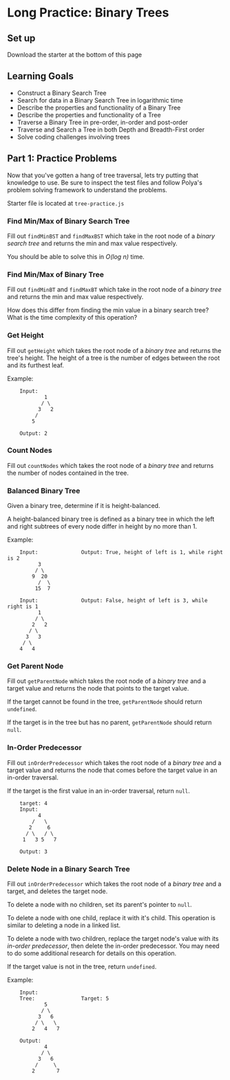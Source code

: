 # Long Practice: Binary Trees

## Set up

Download the starter at the bottom of this page

## Learning Goals

* Construct a Binary Search Tree
* Search for data in a Binary Search Tree in logarithmic time
* Describe the properties and functionality of a Binary Tree
* Describe the properties and functionality of a Tree
* Traverse a Binary Tree in pre-order, in-order and post-order
* Traverse and Search a Tree in both Depth and Breadth-First order
* Solve coding challenges involving trees

## Part 1: Practice Problems

Now that you've gotten a hang of tree traversal, lets try putting that
knowledge to use. Be sure to inspect the test files and follow Polya's problem
solving framework to understand the problems.

Starter file is located at `tree-practice.js`

### Find Min/Max of Binary Search Tree

Fill out `findMinBST` and `findMaxBST` which take in the root node of a _binary
search tree_ and returns the min and max value respectively.

You should be able to solve this in _O(log n)_ time.

### Find Min/Max of Binary Tree

Fill out `findMinBT` and `findMaxBT` which take in the root node of a _binary
tree_ and returns the min and max value respectively.

How does this differ from finding the min value in a binary search tree? What
is the time complexity of this operation?

### Get Height

Fill out `getHeight` which takes the root node of a _binary tree_ and returns
the tree's height. The height of a tree is the number of edges between the
root and its furthest leaf.

Example:

```plaintext
    Input:
            1
           / \
          3   2
         /
        5

    Output: 2
```

### Count Nodes

Fill out `countNodes` which takes the root node of a _binary tree_ and returns
the number of nodes contained in the tree.

### Balanced Binary Tree

Given a binary tree, determine if it is height-balanced.

A height-balanced binary tree is defined as a binary tree in which the left and
right subtrees of every node differ in height by no more than 1.

Example:

```plaintext
    Input:              Output: True, height of left is 1, while right is 2
          3
         / \
        9  20
          /  \
         15  7

    Input:              Output: False, height of left is 3, while right is 1
          1
         / \
        2   2
       / \
      3   3
     / \
    4   4

```

### Get Parent Node

Fill out `getParentNode` which takes the root node of a _binary tree_ and a
target value and returns the node that points to the target value.

If the target cannot be found in the tree, `getParentNode` should return
`undefined`.

If the target is in the tree but has no parent, `getParentNode` should return
`null`.



### In-Order Predecessor

Fill out `inOrderPredecessor` which takes the root node of a _binary tree_ and
a target value and returns the node that comes before the target value in an
in-order traversal.

If the target is the first value in an in-order traversal, return `null`.

```plaintext
    target: 4
    Input:
          4
        /   \
       2     6
      / \   / \
     1   3 5   7

    Output: 3
```

### Delete Node in a Binary Search Tree

Fill out `inOrderPredecessor` which takes the root node of a _binary tree_ and
a target, and deletes the target node.

To delete a node with no children, set its parent's pointer to `null`.

To delete a node with one child, replace it with it's child. This operation is
similar to deleting a node in a linked list.

To delete a node with two children, replace the target node's value with its
_in-order predecessor_, then delete the in-order predecessor. You may need to
do some additional research for details on this operation.

If the target value is not in the tree, return `undefined`.

Example:

```plaintext
    Input:
    Tree:               Target: 5
            5
           / \
          3   6
         / \   \
        2   4   7

    Output:
            4
           / \
          3   6
         /     \
        2       7
```